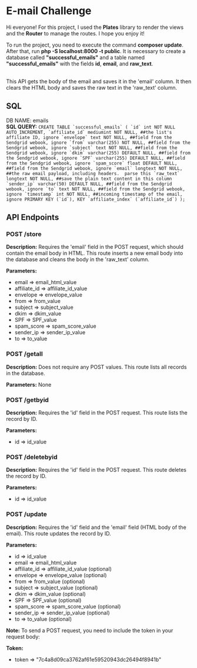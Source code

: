 <h1>E-mail Challenge</h1>
<p>Hi everyone! For this project, I used the <b>Plates</b> library to render the views and the <b>Router</b> to manage the routes. I hope you enjoy it!</p>
<span>To run the project, you need to execute the command <b>composer update</b>. After that, run <b>php -S localhost:8000 -t public</b>.</span>
<span>It is necessary to create a database called <b>"successful_emails"</b> and a table named <b>"successful_emails"</b> with the fields <b>id</b>, <b>email</b>, and <b>raw_text</b>.</span>
<br><br>

This API gets the body of the email and saves it in the 'email' column. It then clears the HTML body and saves the raw text in the 'raw_text' column.
## SQL
DB NAME: emails<br>
**SQL QUERY:**
```CREATE TABLE `successful_emails` (
  `id` int NOT NULL AUTO_INCREMENT,
  `affiliate_id` mediumint NOT NULL, ##the list's affiliate ID, ignore
  `envelope` text NOT NULL, ##field from the Sendgrid webook, ignore
  `from` varchar(255) NOT NULL, ##field from the Sendgrid webook, ignore
  `subject` text NOT NULL, ##field from the Sendgrid webook, ignore
  `dkim` varchar(255) DEFAULT NULL, ##field from the Sendgrid webook, ignore
  `SPF` varchar(255) DEFAULT NULL, ##field from the Sendgrid webook, ignore
  `spam_score` float DEFAULT NULL, ##field from the Sendgrid webook, ignore
  `email` longtext NOT NULL, ##the raw email payload, including headers.  parse this
  `raw_text` longtext NOT NULL, ##save the plain text content in this column
  `sender_ip` varchar(50) DEFAULT NULL, ##field from the Sendgrid webook, ignore
  `to` text NOT NULL, ##field from the Sendgrid webook, ignore
  `timestamp` int NOT NULL, ##incoming timestamp of the email, ignore
  PRIMARY KEY (`id`),
  KEY `affiliate_index` (`affiliate_id`)
);```

## API Endpoints

### POST /store
**Description:** Requires the 'email' field in the POST request, which should contain the email body in HTML. This route inserts a new email body into the database and cleans the body in the 'raw_text' column.

**Parameters:**
- email => email_html_value
- affiliate_id => affiliate_id_value
- envelope => envelope_value
- from => from_value
- subject => subject_value
- dkim => dkim_value
- SPF => SPF_value
- spam_score => spam_score_value
- sender_ip => sender_ip_value
- to => to_value

### POST /getall
**Description:** Does not require any POST values. This route lists all records in the database.

**Parameters:** None

### POST /getbyid
**Description:** Requires the 'id' field in the POST request. This route lists the record by ID.

**Parameters:**
- id => id_value

### POST /deletebyid
**Description:** Requires the 'id' field in the POST request. This route deletes the record by ID.

**Parameters:**
- id => id_value

### POST /update
**Description:** Requires the 'id' field and the 'email' field (HTML body of the email). This route updates the record by ID.

**Parameters:**
- id => id_value
- email => email_html_value
- affiliate_id => affiliate_id_value (optional)
- envelope => envelope_value (optional)
- from => from_value (optional)
- subject => subject_value (optional)
- dkim => dkim_value (optional)
- SPF => SPF_value (optional)
- spam_score => spam_score_value (optional)
- sender_ip => sender_ip_value (optional)
- to => to_value (optional)

**Note:** To send a POST request, you need to include the token in your request body:

**Token:**
- token => "7c4a8d09ca3762af61e59520943dc26494f8941b"
